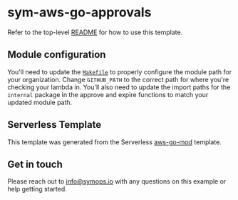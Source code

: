 # sym-aws-go-approvals

Refer to the top-level [README](../README.md) for how to use this template.

## Module configuration

You'll need to update the [`Makefile`](Makefile) to properly configure the module path for your organization. Change `GITHUB_PATH` to the correct path for where you're checking your lambda in. You'll also need to update the import paths for the `internal` package in the approve and expire functions to match your updated module path.

## Serverless Template

This template was generated from the Serverless [aws-go-mod](https://github.com/serverless/serverless/tree/master/lib/plugins/create/templates/aws-go-mod) template.

## Get in touch

Please reach out to info@symops.io with any questions on this example or help getting started.
